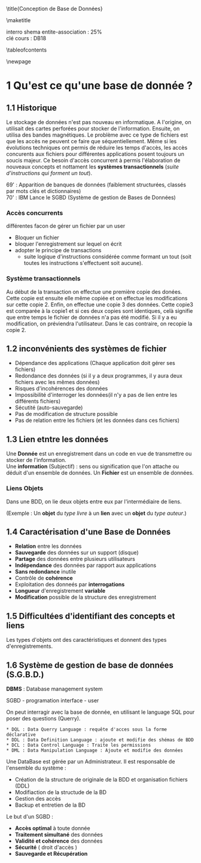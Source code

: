 \title{Conception de Base de Données}

\maketitle

interro shema entite-association : 25%      
clé cours  : DB18   

\tableofcontents

\newpage

# 1 Qu'est ce qu'une base de donnée ?
## 1.1 Historique

Le stockage de données n'est pas nouveau en informatique.
A l'origine, on utilisait des cartes perforées pour stocker de l'information. Ensuite, on utilisa des bandes magnétiques. Le problème avec ce type de fichiers est que les accès ne peuvent ce faire que séquentiellement. Même si les évolutions techniques ont permis de réduire les temps d'accès, les accès concurents aux fichiers pour différentes applications posent toujours un soucis majeur. Ce besoin d'accès concurrent à permis l'élaboration de nouveaux concepts et nottament les **systèmes transactionnels** (*suite d'instructions qui forment un tout*).

69' : Apparition de banques de données (faiblement structurées, classés par mots clés et dictionnaires)   
70' : IBM Lance le SGBD (Système de gestion de Bases de Données)

### Accès concurrents
différentes facon de gérer un fichier par un user   

* Bloquer un fichier  
* bloquer l'enregistrement sur lequel on écrit   
* adopter le principe de transactions   
    * suite logique d'instructions considérée comme formant un tout (soit toutes les instructions s'effectuent soit aucune).  

### Système transactionnels

Au début de la transaction on effectue une première copie des donées. Cette copie est ensuite elle même copiée et on effectue les modifications sur cette copie 2. Enfin, on effectue une copie 3 des données. Cette copie3 est comparée à la copie1 et si ces deux copies sont identiques, celà signifie que entre temps le fichier de données n'a pas été modifié. Si il y a eu modification, on préviendra l'utilisateur. Dans le cas contraire, on recopie la copie 2.


## 1.2 inconvénients des systèmes de fichier

* Dépendance des applications (Chaque application doit gérer ses fichiers)
* Redondance des données (si il y a deux programmes, il y aura deux fichiers avec les mêmes données)
* Risques d'incohérences des données
* Impossibilité d'interroger les données(il n'y a pas de lien entre les différents fichiers)
* Sécutité (auto-sauvegarde)
* Pas de modification de structure possible
* Pas de relation entre les fichiers (et les données dans ces fichiers)

## 1.3 Lien etntre les données

Une **Donnée** est un enregistrement dans un code en vue de transmettre ou stocker de l'information.  
Une **information** (Subjectif) : sens ou signification que l'on attache ou déduit d'un ensemble de données.
Un **Fichier** est un ensemble de données.

### Liens Objets

Dans une BDD, on lie deux objets entre eux par l'intermédiaire de liens.  

(Exemple : Un **objet** du *type livre* à un **lien** avec un **objet** du *type auteur*.)

## 1.4 Caractérisation d'une Base de Données

* **Relation** entre les données
* **Sauvegarde** des données sur un support (disque)
* **Partage** des données entre plusieurs utilisateurs
* **Indépendance** des données par rapport aux applications
* **Sans redondance** inutile
* Contrôle de **cohérence**
* Exploitation des donneés par **interrogations**
* **Longueur** d'enregistrement **variable**
* **Modification** possible de la structure des enregistrement

## 1.5 Difficultées d'identifiant des concepts et liens

Les types d'objets ont des caractéristiques et donnent des types d'enregistrements.

## 1.6 Système de gestion de base de données (S.G.B.D.)

**DBMS** : Database management system

SGBD - programation interface - user

On peut interragir avec la base de donnée, en utilisant le language SQL pour poser des questions (Querry).

    * DQL : Data Querry Language : requête d'acces sous la forme déclarative
    * DDL : Data Definition Language : ajoute et modifie des shémas de BDD
    * DCL : Data Control Language : Traite les permissions
    * DML : Data Manipulation Language : Ajoute et modifie des données

Une DataBase est gérée par un Administrateur. Il est responsable de l'ensemble du système :

* Création de la structure de originale de la BDD et organisation fichiers (DDL)
* Modifiaction de la structude de la BD
* Gestion des accès
* Backup et entretien de la BD

Le but d'un SGBD :

* **Accès optimal** à toute donnée
* **Traitement simultané** des données
* **Validité et cohérence** des données
* **Sécurité** ( droit d'accès )
* **Sauvegarde et Récupération**
